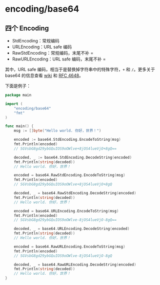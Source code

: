 # encoding/base64

## 四个 Encoding

- StdEncoding：常规编码
- URLEncoding：URL safe 编码
- RawStdEncoding：常规编码，末尾不补 =
- RawURLEncoding：URL safe 编码，末尾不补 =

其中，URL safe 编码，相当于是替换掉字符串中的特殊字符，`+` 和 `/`。更多关于 base64 的信息查看 [wiki](https://en.wikipedia.org/wiki/Base64) 和 [RFC 4648](https://tools.ietf.org/html/rfc4648)。

下面是例子：

```go
package main

import (
    "encoding/base64"
    "fmt"
)

func main() {
    msg := []byte("Hello world. 你好，世界！")

    encoded := base64.StdEncoding.EncodeToString(msg)
    fmt.Println(encoded)
    // SGVsbG8gd29ybGQuIOS9oOWlve+8jOS4lueVjO+8gQ==

    decoded, _ := base64.StdEncoding.DecodeString(encoded)
    fmt.Println(string(decoded))
    // Hello world. 你好，世界！

    encoded = base64.RawStdEncoding.EncodeToString(msg)
    fmt.Println(encoded)
    // SGVsbG8gd29ybGQuIOS9oOWlve+8jOS4lueVjO+8gQ

    decoded, _ = base64.RawStdEncoding.DecodeString(encoded)
    fmt.Println(string(decoded))
    // Hello world. 你好，世界！

    encoded = base64.URLEncoding.EncodeToString(msg)
    fmt.Println(encoded)
    // SGVsbG8gd29ybGQuIOS9oOWlve-8jOS4lueVjO-8gQ==

    decoded, _ = base64.URLEncoding.DecodeString(encoded)
    fmt.Println(string(decoded))
    // Hello world. 你好，世界！

    encoded = base64.RawURLEncoding.EncodeToString(msg)
    fmt.Println(encoded)
    // SGVsbG8gd29ybGQuIOS9oOWlve-8jOS4lueVjO-8gQ

    decoded, _ = base64.RawURLEncoding.DecodeString(encoded)
    fmt.Println(string(decoded))
    // Hello world. 你好，世界！
}
```
